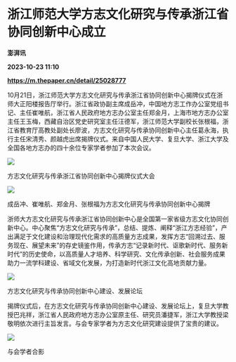 # 浙江师范大学方志文化研究与传承浙江省协同创新中心成立
**澎湃讯**

**2023-10-23 11:10**

**https://m.thepaper.cn/detail/25028777**

10月21日，浙江师范大学方志文化研究与传承浙江省协同创新中心揭牌仪式在浙师大正阳楼报告厅举行。浙江省政协副主席成岳冲，中国地方志工作办公室党组书记、主任崔唯航，浙江省人民政府地方志办公室主任郑金月，上海市地方志办公室主任王玉梅，西藏自治区党史研究室主任汪德军，浙江师范大学副校长张根福，浙江省教育厅高教处副处长廖波，方志文化研究与传承协同创新中心主任葛永海，执行主任宋清秀、颜越虎出席揭牌仪式。来自中国人民大学、复旦大学、浙江大学及全国各地方志办的四十余位专家学者参加了本次会议。

![](https://imagecloud.thepaper.cn/thepaper/image/275/257/883.jpeg)

方志文化研究与传承浙江省协同创新中心揭牌仪式大会

![](https://imagecloud.thepaper.cn/thepaper/image/275/257/884.jpeg)

成岳冲、崔唯航、郑金月、张根福为方志文化研究与传承协同创新中心揭牌

浙师大方志文化研究与传承浙江省协同创新中心是全国第一家省级方志文化协同创新中心。中心聚焦“方志文化研究与传承”，总结、提炼、阐释“浙江方志经验”，产出满足于文化建设和治理现代化需求的高质量方志成果，发挥方志“回溯过去、服务现在、展望未来”的存史镜鉴作用，传承方志“记录新时代、讴歌新时代、服务新时代”的历史使命，以高质量人才培养、科学研究、文化传承创新、社会服务成果助力一流学科建设、省域文化发展，为打造新时代浙江文化高地贡献力量。

![](https://imagecloud.thepaper.cn/thepaper/image/275/257/885.jpeg)

方志文化研究与传承协同创新中心建设、发展论坛

揭牌仪式后，在方志文化研究与传承协同创新中心建设、发展论坛上，复旦大学教授巴兆祥，浙江省人民政府地方志办公室原主任、研究员潘捷军，浙江大学教授梁敬明依次进行主旨发言。与会专家学者为方志文化研究建设提供了宝贵的建议。

![](https://imagecloud.thepaper.cn/thepaper/image/275/257/886.jpeg)

与会学者合影